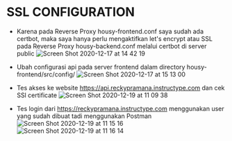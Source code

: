 # SSL CONFIGURATION

- Karena pada Reverse Proxy housy-frontend.conf saya sudah ada certbot, maka saya hanya perlu mengaktifkan let's encrypt atau SSL pada Reverse Proxy housy-backend.conf melalui certbot di server public
  ![Screen Shot 2020-12-17 at 14 42 19](https://user-images.githubusercontent.com/45087061/102962715-fdd49b00-4519-11eb-9cd2-9bb3886e46f9.png)

- Ubah configurasi api pada server frontend dalam directory housy-frontend/src/config/
  ![Screen Shot 2020-12-17 at 15 13 00](https://user-images.githubusercontent.com/45087061/102962961-88b59580-451a-11eb-830a-9da463c654ec.png)

- Tes akses ke website https://api.reckypramana.instructype.com dan cek SSl certificate
  ![Screen Shot 2020-12-19 at 11 09 38](https://user-images.githubusercontent.com/45087061/102962922-6d4a8a80-451a-11eb-90a8-eeae62352548.png)

- Tes login dari https://reckypramana.instructype.com menggunakan user yang sudah dibuat tadi menggunakan Postman
  ![Screen Shot 2020-12-19 at 11 15 16](https://user-images.githubusercontent.com/45087061/102963006-a1be4680-451a-11eb-85f2-508ccf827dda.png)\
  ![Screen Shot 2020-12-19 at 11 16 14](https://user-images.githubusercontent.com/45087061/102963272-3aed5d00-451b-11eb-9f59-70a491564ad1.png)
